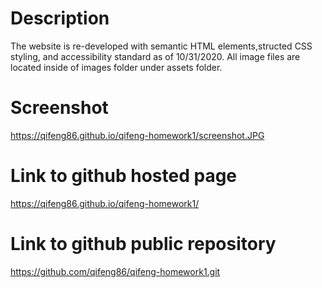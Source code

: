 # Description
The website is re-developed with semantic HTML elements,structed CSS styling, and accessibility standard as of 10/31/2020.
All image files are located inside of images folder under assets folder.

# Screenshot
https://qifeng86.github.io/qifeng-homework1/screenshot.JPG

# Link to github hosted page
https://qifeng86.github.io/qifeng-homework1/

# Link to github public repository
https://github.com/qifeng86/qifeng-homework1.git

